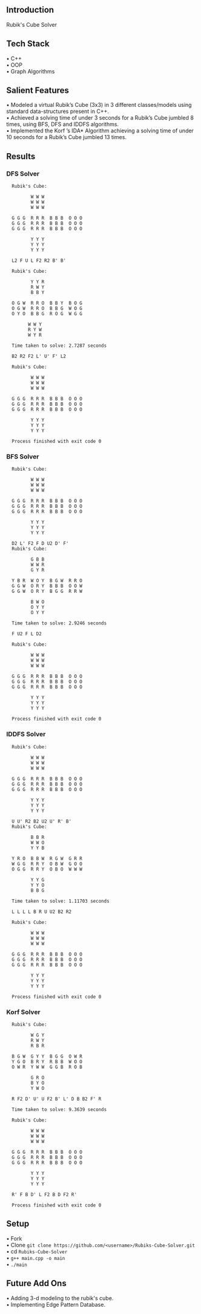 ## Introduction
Rubik's Cube Solver

## Tech Stack
• C++ <br />
• OOP  <br />
• Graph Algorithms

## Salient Features
• Modeled a virtual Rubik’s Cube (3x3) in 3 different classes/models using standard data-structures present
in C++. <br />
• Achieved a solving time of under 3 seconds for a Rubik’s Cube jumbled 8 times, using BFS, DFS and
IDDFS algorithms. <br />
• Implemented the Korf ’s IDA* Algorithm achieving a solving time of under 10 seconds for a Rubik’s Cube
jumbled 13 times.

## Results
### DFS Solver 
      Rubik's Cube:
      
             W W W 
             W W W 
             W W W 
      
      G G G  R R R  B B B  O O O 
      G G G  R R R  B B B  O O O 
      G G G  R R R  B B B  O O O 

             Y Y Y 
             Y Y Y 
             Y Y Y 

      L2 F U L F2 R2 B' B' 
      
      Rubik's Cube:

             Y Y R 
             R W Y 
             B B Y 

      O G W  R R O  B B Y  B O G 
      O G W  R R O  B B G  W O G 
      O Y O  B B G  R O G  W G G 
    
            W W Y 
            R Y W 
            W Y R 

      Time taken to solve: 2.7287 seconds
      
      B2 R2 F2 L' U' F' L2 
      
      Rubik's Cube:

             W W W 
             W W W 
             W W W 

      G G G  R R R  B B B  O O O 
      G G G  R R R  B B B  O O O 
      G G G  R R R  B B B  O O O 

             Y Y Y 
             Y Y Y 
             Y Y Y 

      Process finished with exit code 0

### BFS Solver 
      Rubik's Cube:

             W W W 
             W W W 
             W W W 
      
      G G G  R R R  B B B  O O O 
      G G G  R R R  B B B  O O O 
      G G G  R R R  B B B  O O O 

             Y Y Y 
             Y Y Y 
             Y Y Y 

      D2 L' F2 F D U2 D' F' 
      Rubik's Cube:

             G B B 
             W W R 
             G Y R 

      Y B R  W O Y  B G W  R R O 
      G G W  O R Y  B B B  O O W 
      G G W  O R Y  B G G  R R W 

             B W O 
             O Y Y 
             O Y Y 

      Time taken to solve: 2.9246 seconds
      
      F U2 F L D2 

      Rubik's Cube:

             W W W 
             W W W 
             W W W 

      G G G  R R R  B B B  O O O 
      G G G  R R R  B B B  O O O 
      G G G  R R R  B B B  O O O 

             Y Y Y 
             Y Y Y 
             Y Y Y 

      Process finished with exit code 0

### IDDFS Solver 
      Rubik's Cube:

             W W W 
             W W W 
             W W W 

      G G G  R R R  B B B  O O O 
      G G G  R R R  B B B  O O O 
      G G G  R R R  B B B  O O O 

             Y Y Y 
             Y Y Y 
             Y Y Y 

      U U' R2 B2 U2 U' R' B' 
      Rubik's Cube:

             B B R 
             W W O 
             Y Y B 

      Y R O  B B W  R G W  G R R 
      W G G  R R Y  O B W  G O O 
      O G G  R R Y  O B O  W W W 
      
             Y Y G 
             Y Y O 
             B B G 

      Time taken to solve: 1.11703 seconds
      
      L L L L B R U U2 B2 R2 
      
      Rubik's Cube:

             W W W 
             W W W 
             W W W 

      G G G  R R R  B B B  O O O 
      G G G  R R R  B B B  O O O 
      G G G  R R R  B B B  O O O 

             Y Y Y 
             Y Y Y 
             Y Y Y 

      Process finished with exit code 0

### Korf Solver 
      Rubik's Cube:

             W G Y 
             R W Y 
             R B R 

      B G W  G Y Y  B G G  O W R 
      Y G O  B R Y  R B B  W O O 
      O W R  Y W W  G G B  R O B 

             G R O 
             B Y O 
             Y W O 

      R F2 D' U' U F2 B' L' D B B2 F' R 
      
      Time taken to solve: 9.3639 seconds
      
      Rubik's Cube:

             W W W 
             W W W 
             W W W 

      G G G  R R R  B B B  O O O 
      G G G  R R R  B B B  O O O 
      G G G  R R R  B B B  O O O 

             Y Y Y 
             Y Y Y 
             Y Y Y 

      R' F B D' L F2 B D F2 R' 

      Process finished with exit code 0

## Setup
• Fork <br />
• Clone `git clone https://github.com/<username>/Rubiks-Cube-Solver.git` <br />
• cd `Rubiks-Cube-Solver` <br />
• `g++ main.cpp -o main` <br />
• `./main`

## Future Add Ons
• Adding 3-d modeling to the rubik's cube. <br />
• Implementing Edge Pattern Database.
